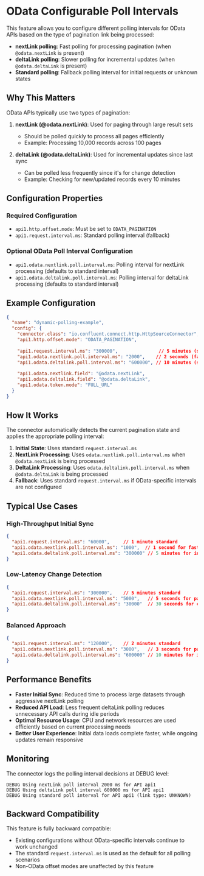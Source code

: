 # OData Configurable Poll Intervals

This feature allows you to configure different polling intervals for OData APIs based on the type of pagination link being processed:

- **nextLink polling**: Fast polling for processing pagination (when `@odata.nextLink` is present)
- **deltaLink polling**: Slower polling for incremental updates (when `@odata.deltaLink` is present)
- **Standard polling**: Fallback polling interval for initial requests or unknown states

## Why This Matters

OData APIs typically use two types of pagination:

1. **nextLink (@odata.nextLink)**: Used for paging through large result sets
   - Should be polled quickly to process all pages efficiently
   - Example: Processing 10,000 records across 100 pages

2. **deltaLink (@odata.deltaLink)**: Used for incremental updates since last sync
   - Can be polled less frequently since it's for change detection
   - Example: Checking for new/updated records every 10 minutes

## Configuration Properties

### Required Configuration
- `api1.http.offset.mode`: Must be set to `ODATA_PAGINATION`
- `api1.request.interval.ms`: Standard polling interval (fallback)

### Optional OData Poll Interval Configuration
- `api1.odata.nextlink.poll.interval.ms`: Polling interval for nextLink processing (defaults to standard interval)
- `api1.odata.deltalink.poll.interval.ms`: Polling interval for deltaLink processing (defaults to standard interval)

## Example Configuration

```json
{
  "name": "dynamic-polling-example",
  "config": {
    "connector.class": "io.confluent.connect.http.HttpSourceConnector",
    "api1.http.offset.mode": "ODATA_PAGINATION",
    
    "api1.request.interval.ms": "300000",               // 5 minutes (standard)
    "api1.odata.nextlink.poll.interval.ms": "2000",    // 2 seconds (fast pagination)
    "api1.odata.deltalink.poll.interval.ms": "600000", // 10 minutes (slow incremental)
    
    "api1.odata.nextlink.field": "@odata.nextLink",
    "api1.odata.deltalink.field": "@odata.deltaLink",
    "api1.odata.token.mode": "FULL_URL"
  }
}
```

## How It Works

The connector automatically detects the current pagination state and applies the appropriate polling interval:

1. **Initial State**: Uses standard `request.interval.ms`
2. **NextLink Processing**: Uses `odata.nextlink.poll.interval.ms` when `@odata.nextLink` is being processed
3. **DeltaLink Processing**: Uses `odata.deltalink.poll.interval.ms` when `@odata.deltaLink` is being processed
4. **Fallback**: Uses standard `request.interval.ms` if OData-specific intervals are not configured

## Typical Use Cases

### High-Throughput Initial Sync
```json
{
  "api1.request.interval.ms": "60000",     // 1 minute standard
  "api1.odata.nextlink.poll.interval.ms": "1000",  // 1 second for fast pagination
  "api1.odata.deltalink.poll.interval.ms": "300000" // 5 minutes for incremental
}
```

### Low-Latency Change Detection
```json
{
  "api1.request.interval.ms": "300000",    // 5 minutes standard  
  "api1.odata.nextlink.poll.interval.ms": "5000",   // 5 seconds for pagination
  "api1.odata.deltalink.poll.interval.ms": "30000"  // 30 seconds for changes
}
```

### Balanced Approach
```json
{
  "api1.request.interval.ms": "120000",    // 2 minutes standard
  "api1.odata.nextlink.poll.interval.ms": "3000",   // 3 seconds for pagination  
  "api1.odata.deltalink.poll.interval.ms": "600000" // 10 minutes for incremental
}
```

## Performance Benefits

- **Faster Initial Sync**: Reduced time to process large datasets through aggressive nextLink polling
- **Reduced API Load**: Less frequent deltaLink polling reduces unnecessary API calls during idle periods
- **Optimal Resource Usage**: CPU and network resources are used efficiently based on current processing needs
- **Better User Experience**: Initial data loads complete faster, while ongoing updates remain responsive

## Monitoring

The connector logs the polling interval decisions at DEBUG level:

```
DEBUG Using nextLink poll interval 2000 ms for API api1
DEBUG Using deltaLink poll interval 600000 ms for API api1  
DEBUG Using standard poll interval for API api1 (link type: UNKNOWN)
```

## Backward Compatibility

This feature is fully backward compatible:
- Existing configurations without OData-specific intervals continue to work unchanged
- The standard `request.interval.ms` is used as the default for all polling scenarios
- Non-OData offset modes are unaffected by this feature
